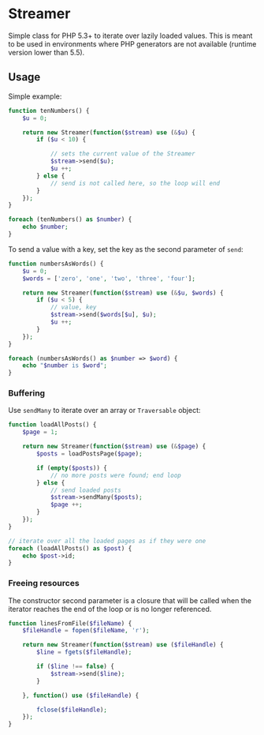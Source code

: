 # Streamer

Simple class for PHP 5.3+ to iterate over lazily loaded values.
This is meant to be used in environments where PHP generators are not available (runtime version lower than 5.5).

## Usage

Simple example:

```php
function tenNumbers() {
    $u = 0;

    return new Streamer(function($stream) use (&$u) {
        if ($u < 10) {

            // sets the current value of the Streamer
            $stream->send($u);
            $u ++;
        } else {
            // send is not called here, so the loop will end
        }
    });
}

foreach (tenNumbers() as $number) {
    echo $number;
}
```

To send a value with a key, set the key as the second parameter of `send`:

```php
function numbersAsWords() {
    $u = 0;
    $words = ['zero', 'one', 'two', 'three', 'four'];

    return new Streamer(function($stream) use (&$u, $words) {
        if ($u < 5) {
            // value, key
            $stream->send($words[$u], $u);
            $u ++;
        }
    });
}

foreach (numbersAsWords() as $number => $word) {
    echo "$number is $word";
}
```

### Buffering

Use `sendMany` to iterate over an array or `Traversable` object:

```php
function loadAllPosts() {
    $page = 1;

    return new Streamer(function($stream) use (&$page) {
        $posts = loadPostsPage($page);

        if (empty($posts)) {
            // no more posts were found; end loop
        } else {
            // send loaded posts
            $stream->sendMany($posts);
            $page ++;
        }
    });
}

// iterate over all the loaded pages as if they were one
foreach (loadAllPosts() as $post) {
    echo $post->id;
}
```

### Freeing resources

The constructor second parameter is a closure that will be called when the iterator reaches the end of the loop or is no longer referenced.

```php
function linesFromFile($fileName) {
    $fileHandle = fopen($fileName, 'r');

    return new Streamer(function($stream) use ($fileHandle) {
        $line = fgets($fileHandle);

        if ($line !== false) {
            $stream->send($line);
        }

    }, function() use ($fileHandle) {

        fclose($fileHandle);
    });
}
```
